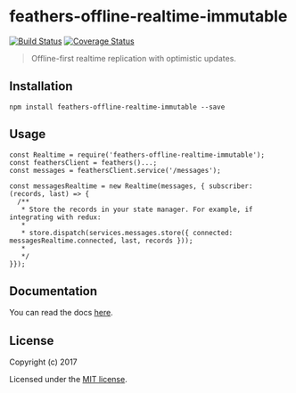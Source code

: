 # feathers-offline-realtime-immutable

[![Build Status](https://travis-ci.org/collegepulse/feathers-offline-realtime-immutable.svg?branch=master)](https://travis-ci.org/collegepulse/feathers-offline-realtime-immutable)
[![Coverage Status](https://coveralls.io/repos/github/collegepulse/feathers-offline-realtime-immutable/badge.svg?branch=master)](https://coveralls.io/github/collegepulse/feathers-offline-realtime-immutable?branch=master)

> Offline-first realtime replication with optimistic updates.

## Installation

```
npm install feathers-offline-realtime-immutable --save
```

## Usage

```
const Realtime = require('feathers-offline-realtime-immutable');
const feathersClient = feathers()...;
const messages = feathersClient.service('/messages');

const messagesRealtime = new Realtime(messages, { subscriber: (records, last) => {
  /**
   * Store the records in your state manager. For example, if integrating with redux:
   *
   * store.dispatch(services.messages.store({ connected: messagesRealtime.connected, last, records }));
   *
   */
}});
```

## Documentation

You can read the docs [here](https://docs.feathersjs.com/guides/offline-first/readme.html).

## License

Copyright (c) 2017

Licensed under the [MIT license](LICENSE).
